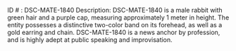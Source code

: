 ID # : DSC-MATE-1840
Description: DSC-MATE-1840 is a male rabbit with green hair and a purple cap, measuring approximately 1 meter in height. The entity possesses a distinctive two-color band on its forehead, as well as a gold earring and chain. DSC-MATE-1840 is a news anchor by profession, and is highly adept at public speaking and improvisation.